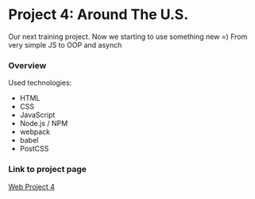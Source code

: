 # Project 4: Around The U.S.

Our next training project. Now we starting to use something new =)
From very simple JS to OOP and asynch

### Overview

Used technologies:

- HTML
- CSS
- JavaScript
- Node.js / NPM
- webpack
- babel
- PostCSS

### Link to project page

[Web Project 4](https://wisegrey.github.io/web_project_4/)
